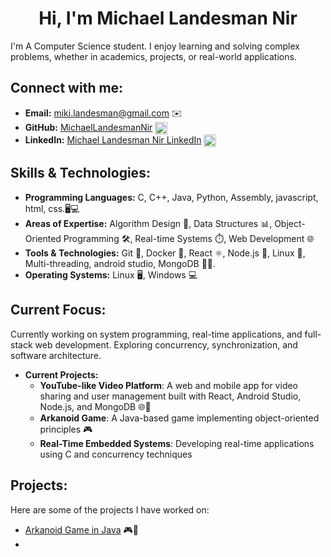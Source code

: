 <h1 align="center">Hi, I'm Michael Landesman Nir</h1>
I'm A Computer Science student. I enjoy learning and solving complex problems, whether in academics, projects, or real-world applications.

## Connect with me:
- **Email:** miki.landesman@gmail.com ✉️  
- **GitHub:** [MichaelLandesmanNir]()  <img align="center" src="https://raw.githubusercontent.com/rahuldkjain/github-profile-readme-generator/master/src/images/icons/Social/leet-code.svg" height="20" width="20" />
- **LinkedIn:** [Michael Landesman Nir LinkedIn](https://www.linkedin.com/in/michael-landesman-nir) <img align="center" src="https://raw.githubusercontent.com/rahuldkjain/github-profile-readme-generator/master/src/images/icons/Social/linked-in-alt.svg" alt="https://www.linkedin.com/in/roeehashai/" height="20" width="20" />

## Skills & Technologies:
- **Programming Languages:** C, C++, Java, Python, Assembly, javascript, html, css.🖥️💻
- **Areas of Expertise:** Algorithm Design 🧠, Data Structures 📊, Object-Oriented Programming 🛠️, Real-time Systems ⏱️, Web Development 🌐
- **Tools & Technologies:** Git 🔄, Docker 🐳, React ⚛️, Node.js 🚀, Linux 🐧, Multi-threading, android studio, MongoDB 🧑‍💻.
- **Operating Systems:** Linux 🖥️, Windows 💻

## Current Focus:
Currently working on system programming, real-time applications, and full-stack web development. Exploring concurrency, synchronization, and software architecture.
- **Current Projects:**  
   - **YouTube-like Video Platform**: A web and mobile app for video sharing and user management built with React, Android Studio, Node.js, and MongoDB 🌐💬  
   - **Arkanoid Game**: A Java-based game implementing object-oriented principles 🎮  
   - **Real-Time Embedded Systems**: Developing real-time applications using C and concurrency techniques

## Projects:
Here are some of the projects I have worked on:

- [Arkanoid Game in Java]() 🎮🎉
- 

